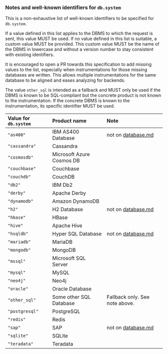 ### Notes and well-known identifiers for `db.system`

This is a non-exhaustive list of well-known identifiers to be specified for `db.system`.

If a value defined in this list applies to the DBMS to which the request is sent, this value MUST be used.
If no value defined in this list is suitable, a custom value MUST be provided.
This custom value MUST be the name of the DBMS in lowercase and without a version number to stay consistent with existing identifiers.

It is encouraged to open a PR towards this specification to add missing values to the list, especially when instrumentations for those missing databases are written.
This allows multiple instrumentations for the same database to be aligned and eases analyzing for backends.

The value `other_sql` is intended as a fallback and MUST only be used if the DBMS is known to be SQL-compliant but the concrete product is not known to the instrumentation.
If the concrete DBMS is known to the instrumentation, its specific identifier MUST be used.

| Value for `db.system` | Product name              | Note                           |
| :-------------------- | :------------------------ | :----------------------------- |
| `"as400"`             | IBM AS400 Database        | not on [database.md]           |
| `"cassandra"`         | Cassandra                 |                                |
| `"cosmosdb"`          | Microsoft Azure Cosmos DB |                                |
| `"couchbase"`         | Couchbase                 |                                |
| `"couchdb"`           | CouchDB                   |                                |
| `"db2"`               | IBM Db2                   |                                |
| `"derby"`             | Apache Derby              |                                |
| `"dynamodb"`          | Amazon DynamoDB           |                                |
| `"h2"`                | H2 Database               | not on [database.md]           |
| `"hbase"`             | HBase                     |                                |
| `"hive"`              | Apache Hive               |                                |
| `"hsqldb"`            | Hyper SQL Database        | not on [database.md]           |
| `"mariadb"`           | MariaDB                   |                                |
| `"mongodb"`           | MongoDB                   |                                |
| `"mssql"`             | Microsoft SQL Server      |                                |
| `"mysql"`             | MySQL                     |                                |
| `"neo4j"`             | Neo4j                     |                                |
| `"oracle"`            | Oracle Database           |                                |
| `"other_sql"`         | Some other SQL Database   | Fallback only. See note above. |
| `"postgresql"`        | PostgreSQL                |                                |
| `"redis"`             | Redis                     |                                |
| `"sap"`               | SAP                       | not on [database.md]           |
| `"sqlite"`            | SQLite                    |                                |
| `"teradata"`          | Teradata                  |                                |

[database.md]: https://github.com/open-telemetry/opentelemetry-specification/blob/master/specification/trace/semantic_conventions/database.md

